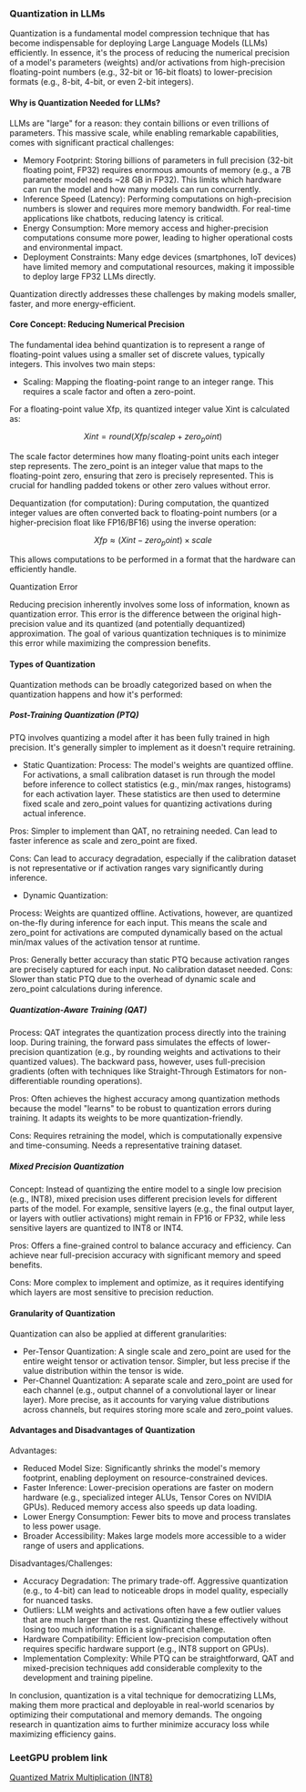 
### Quantization in LLMs
Quantization is a fundamental model compression technique that has become indispensable for deploying Large Language Models (LLMs) efficiently. In essence, it's the process of reducing the numerical precision of a model's parameters (weights) and/or activations from high-precision floating-point numbers (e.g., 32-bit or 16-bit floats) to lower-precision formats (e.g., 8-bit, 4-bit, or even 2-bit integers).

#### Why is Quantization Needed for LLMs?

LLMs are "large" for a reason: they contain billions or even trillions of parameters. This massive scale, while enabling remarkable capabilities, comes with significant practical challenges:

- Memory Footprint: Storing billions of parameters in full precision (32-bit floating point, FP32) requires enormous amounts of memory (e.g., a 7B parameter model needs ~28 GB in FP32). This limits which hardware can run the model and how many models can run concurrently.
- Inference Speed (Latency): Performing computations on high-precision numbers is slower and requires more memory bandwidth. For real-time applications like chatbots, reducing latency is critical.
- Energy Consumption: More memory access and higher-precision computations consume more power, leading to higher operational costs and environmental impact.
- Deployment Constraints: Many edge devices (smartphones, IoT devices) have limited memory and computational resources, making it impossible to deploy large FP32 LLMs directly.

Quantization directly addresses these challenges by making models smaller, faster, and more energy-efficient.

#### Core Concept: Reducing Numerical Precision

The fundamental idea behind quantization is to represent a range of floating-point values using a smaller set of discrete values, typically integers. This involves two main steps:

- Scaling: Mapping the floating-point range to an integer range. This requires a scale factor and often a zero-point.

For a floating-point value Xfp, its quantized integer value Xint is calculated as:

```math
Xint=round(Xfp/scalep+zero_point)
```
The scale factor determines how many floating-point units each integer step represents.
The zero_point is an integer value that maps to the floating-point zero, ensuring that zero is precisely represented. This is crucial for handling padded tokens or other zero values without error.

Dequantization (for computation): During computation, the quantized integer values are often converted back to floating-point numbers (or a higher-precision float like FP16/BF16) using the inverse operation:

```math
Xfp≈(Xint−zero_point)×scale
```
This allows computations to be performed in a format that the hardware can efficiently handle.

Quantization Error

Reducing precision inherently involves some loss of information, known as quantization error. This error is the difference between the original high-precision value and its quantized (and potentially dequantized) approximation. The goal of various quantization techniques is to minimize this error while maximizing the compression benefits.

#### Types of Quantization

Quantization methods can be broadly categorized based on when the quantization happens and how it's performed:

##### Post-Training Quantization (PTQ)

PTQ involves quantizing a model after it has been fully trained in high precision. It's generally simpler to implement as it doesn't require retraining.

- Static Quantization:
Process: The model's weights are quantized offline. For activations, a small calibration dataset is run through the model before inference to collect statistics (e.g., min/max ranges, histograms) for each activation layer. These statistics are then used to determine fixed scale and zero_point values for quantizing activations during actual inference.

Pros: Simpler to implement than QAT, no retraining needed. Can lead to faster inference as scale and zero_point are fixed.

Cons: Can lead to accuracy degradation, especially if the calibration dataset is not representative or if activation ranges vary significantly during inference.

- Dynamic Quantization:

Process: Weights are quantized offline. Activations, however, are quantized on-the-fly during inference for each input. This means the scale and zero_point for activations are computed dynamically based on the actual min/max values of the activation tensor at runtime.

Pros: Generally better accuracy than static PTQ because activation ranges are precisely captured for each input. No calibration dataset needed.
Cons: Slower than static PTQ due to the overhead of dynamic scale and zero_point calculations during inference.

##### Quantization-Aware Training (QAT)

Process: QAT integrates the quantization process directly into the training loop. During training, the forward pass simulates the effects of lower-precision quantization (e.g., by rounding weights and activations to their quantized values). The backward pass, however, uses full-precision gradients (often with techniques like Straight-Through Estimators for non-differentiable rounding operations).

Pros: Often achieves the highest accuracy among quantization methods because the model "learns" to be robust to quantization errors during training. It adapts its weights to be more quantization-friendly.

Cons: Requires retraining the model, which is computationally expensive and time-consuming. Needs a representative training dataset.

##### Mixed Precision Quantization

Concept: Instead of quantizing the entire model to a single low precision (e.g., INT8), mixed precision uses different precision levels for different parts of the model. For example, sensitive layers (e.g., the final output layer, or layers with outlier activations) might remain in FP16 or FP32, while less sensitive layers are quantized to INT8 or INT4.

Pros: Offers a fine-grained control to balance accuracy and efficiency. Can achieve near full-precision accuracy with significant memory and speed benefits.

Cons: More complex to implement and optimize, as it requires identifying which layers are most sensitive to precision reduction.

#### Granularity of Quantization

Quantization can also be applied at different granularities:

- Per-Tensor Quantization: A single scale and zero_point are used for the entire weight tensor or activation tensor. Simpler, but less precise if the value distribution within the tensor is wide.
- Per-Channel Quantization: A separate scale and zero_point are used for each channel (e.g., output channel of a convolutional layer or linear layer). More precise, as it accounts for varying value distributions across channels, but requires storing more scale and zero_point values.

#### Advantages and Disadvantages of Quantization

Advantages:

- Reduced Model Size: Significantly shrinks the model's memory footprint, enabling deployment on resource-constrained devices.
- Faster Inference: Lower-precision operations are faster on modern hardware (e.g., specialized integer ALUs, Tensor Cores on NVIDIA GPUs). Reduced memory access also speeds up data loading.
- Lower Energy Consumption: Fewer bits to move and process translates to less power usage.
- Broader Accessibility: Makes large models more accessible to a wider range of users and applications.

Disadvantages/Challenges:

- Accuracy Degradation: The primary trade-off. Aggressive quantization (e.g., to 4-bit) can lead to noticeable drops in model quality, especially for nuanced tasks.
- Outliers: LLM weights and activations often have a few outlier values that are much larger than the rest. Quantizing these effectively without losing too much information is a significant challenge.
- Hardware Compatibility: Efficient low-precision computation often requires specific hardware support (e.g., INT8 support on GPUs).
- Implementation Complexity: While PTQ can be straightforward, QAT and mixed-precision techniques add considerable complexity to the development and training pipeline.

In conclusion, quantization is a vital technique for democratizing LLMs, making them more practical and deployable in real-world scenarios by optimizing their computational and memory demands. The ongoing research in quantization aims to further minimize accuracy loss while maximizing efficiency gains.

### LeetGPU problem link 
[Quantized Matrix Multiplication (INT8)](https://leetgpu.com/challenges/quantized-matrix-multiplication-int8)
